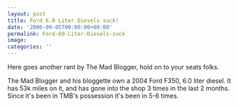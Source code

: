 ```yaml
---
layout: post
title: Ford 6.0 Liter Diesels suck!
date: '2006-09-05T00:00:00+00:00'
permalink: Ford-60-Liter-Diesels-suck
image: 
categories: ''
---
```

Here goes another rant by The Mad Blogger, hold on to your seats folks.

The Mad Blogger and his bloggette own a 2004 Ford F350, 6.0 liter diesel. It has 53k miles on it, and has gone into the shop 3 times in the last 2 months. Since it's been in TMB's possession it's been in 5-6 times. 